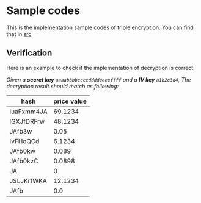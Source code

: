 # Sample codes

This is the implementation sample codes of triple encryption.
You can find that in [src](./src)

## Verification

Here is an example to check if the implementation of decryption is correct.

_Given a **secret key** `aaaabbbbccccddddeeeeffff` and a **IV key** `a1b2c3d4`,
The decryption result should match as following:_

| hash | price value |
| -- | -- |
| IuaFxmm4JA | 69.1234 |
| IGXJfDRFrw | 48.1234 |
| JAfb3w | 0.05 |
| IvFHoQCd | 6.1234 |
| JAfb0kw | 0.089 |
| JAfb0kzC | 0.0898 |
| JA | 0 |
| JSLJKrfWKA | 12.1234 |
| JAfb | 0.0 |